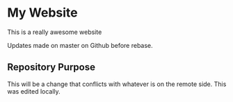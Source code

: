 # My Website

This is a really awesome website

Updates made on master on Github before rebase.

## Repository Purpose

This will be a change that conflicts
with whatever is on the remote side.
This was edited locally.